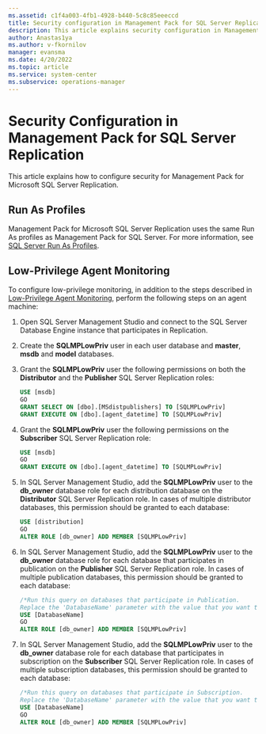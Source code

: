 ```yaml
---
ms.assetid: c1f4a003-4fb1-4928-b440-5c8c85eeeccd
title: Security configuration in Management Pack for SQL Server Replication
description: This article explains security configuration in Management Pack for SQL Server Replication
author: Anastas1ya
ms.author: v-fkornilov
manager: evansma
ms.date: 4/20/2022
ms.topic: article
ms.service: system-center
ms.subservice: operations-manager
---
```


# Security Configuration in Management Pack for SQL Server Replication

This article explains how to configure security for Management Pack for Microsoft SQL Server Replication.

## Run As Profiles

Management Pack for Microsoft SQL Server Replication uses the same Run As profiles as Management Pack for SQL Server. For more information, see [SQL Server Run As Profiles](sql-server-management-pack-run-as-profiles.md).

## Low-Privilege Agent Monitoring

To configure low-privilege monitoring, in addition to the steps described in [Low-Privilege Agent Monitoring](sql-server-management-pack-low-privilege-monitoring.md), perform the following steps on an agent machine:

1. Open SQL Server Management Studio and connect to the SQL Server Database Engine instance that participates in Replication.

2. Create the **SQLMPLowPriv** user in each user database and **master**, **msdb** and **model** databases.

3. Grant the **SQLMPLowPriv** user the following permissions on both the **Distributor** and the **Publisher** SQL Server Replication roles:

    ```SQL
    USE [msdb]
    GO
    GRANT SELECT ON [dbo].[MSdistpublishers] TO [SQLMPLowPriv]
    GRANT EXECUTE ON [dbo].[agent_datetime] TO [SQLMPLowPriv]
    ```

4. Grant the **SQLMPLowPriv** user the following permissions on the **Subscriber** SQL Server Replication role:

    ```SQL
    USE [msdb]
    GO
    GRANT EXECUTE ON [dbo].[agent_datetime] TO [SQLMPLowPriv]
    ```

5. In SQL Server Management Studio, add the **SQLMPLowPriv** user to the **db_owner** database role for each distribution database on the **Distributor** SQL Server Replication role. In cases of multiple distributor databases, this permission should be granted to each database:

    ```SQL
    USE [distribution]
    GO
    ALTER ROLE [db_owner] ADD MEMBER [SQLMPLowPriv]
    ```

6. In SQL Server Management Studio, add the **SQLMPLowPriv** user to the **db_owner** database role for each database that participates in publication on the **Publisher** SQL Server Replication role. In cases of multiple publication databases, this permission should be granted to each database:

    ```SQL
    /*Run this query on databases that participate in Publication.
    Replace the 'DatabaseName' parameter with the value that you want to use.*/
    USE [DatabaseName]
    GO
    ALTER ROLE [db_owner] ADD MEMBER [SQLMPLowPriv]
    ```

7. In SQL Server Management Studio, add the **SQLMPLowPriv** user to the **db_owner** database role for each database that participates in subscription on the **Subscriber** SQL Server Replication role. In cases of multiple subscription databases, this permission should be granted to each database:

    ```SQL
    /*Run this query on databases that participate in Subscription.
    Replace the 'DatabaseName' parameter with the value that you want to use.*/
    USE [DatabaseName]
    GO
    ALTER ROLE [db_owner] ADD MEMBER [SQLMPLowPriv]
    ```
